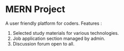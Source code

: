 # MERN Project 
A user friendly platform for coders.
Features :
1. Selected study materials for various technologies.
2. Job application section managed by admin.
3. Discussion forum open to all.
   
